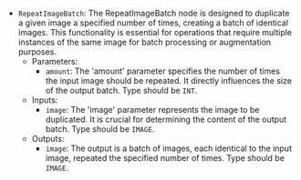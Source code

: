 - `RepeatImageBatch`: The RepeatImageBatch node is designed to duplicate a given image a specified number of times, creating a batch of identical images. This functionality is essential for operations that require multiple instances of the same image for batch processing or augmentation purposes.
    - Parameters:
        - `amount`: The 'amount' parameter specifies the number of times the input image should be repeated. It directly influences the size of the output batch. Type should be `INT`.
    - Inputs:
        - `image`: The 'image' parameter represents the image to be duplicated. It is crucial for determining the content of the output batch. Type should be `IMAGE`.
    - Outputs:
        - `image`: The output is a batch of images, each identical to the input image, repeated the specified number of times. Type should be `IMAGE`.
